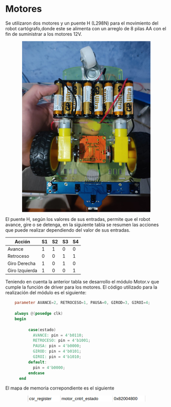 # Motores

Se utilizaron dos motores y un puente H (L298N) para el movimiento del robot cartógrafo,donde este se alimenta con un arreglo de 8 pilas AA con el fin de suministrar a los motores 12V.
<p align="center">
  <img src="/Imagenes/DC.jpeg" align="center" width="400px" >
</p>

El puente H, según los valores de sus entradas, permite que el robot avance, gire o se detenga, en la siguiente tabla se resumen las acciones que puede realizar dependiendo del valor de sus entradas.

 | Acción | S1 | S2 | S3 | S4 |
| ------------- | ------------- | ------------- |------------- |------------- |
| Avance | 1 | 1 | 0 | 0 |
| Retroceso | 0| 0 | 1 | 1 |
| Giro Derecha | 1 | 0 | 1 | 0 |
| Giro Izquierda | 1 | 0 | 0 | 1 |



Teniendo en cuenta la anterior tabla se desarrollo el módulo Motor.v que cumple la función de driver para los motores. El código utilizado para la realización del módulo es el siguiente:

```verilog
    parameter AVANCE=2, RETROCESO=1, PAUSA=0, GIROD=3, GIROI=4;

    always @(posedge clk) 
    begin

          case(estado)
            AVANCE: pin = 4'b0110;
            RETROCESO: pin = 4'b1001;
            PAUSA: pin = 4'b0000;
            GIROD: pin = 4'b0101;
            GIROI: pin = 4'b1010;
          default:
            pin = 4'b0000;
          endcase
      end
```
      

El mapa de memoria correpondiente es el siguiente

<p align="center">
  <img src="/Imagenes/motormap.png" align="center">
</p>
